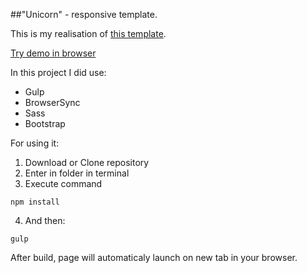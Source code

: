 ##"Unicorn" - responsive template.

This is my realisation of [this template](http://graphicburger.com/unicorn-psd-template/).

[Try demo in browser](http://moonbrv.github.io/unicorn-template)

In this project I did use:
- Gulp
- BrowserSync
- Sass
- Bootstrap

For using it:

1. Download or Clone repository
2. Enter in folder in terminal
3. Execute command
  
  ```
  npm install
  ```
4. And then:
  
  ```
  gulp
  ```
  After build, page will automaticaly launch on new tab in your browser.
